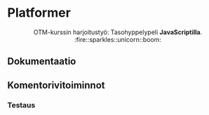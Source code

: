 # Platformer

<p align="center">
 OTM-kurssin harjoitustyö: Tasohyppelypeli <b>JavaScriptilla</b>.</br>
:fire::sparkles::unicorn::boom:</br>
 </p>
  
## Dokumentaatio

## Komentorivitoiminnot
### Testaus
